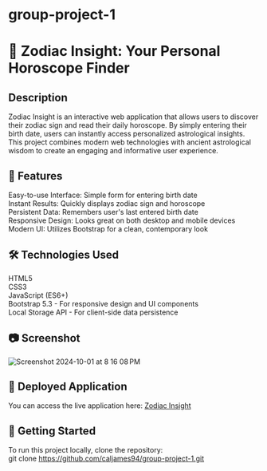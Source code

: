 # group-project-1

# :star2: Zodiac Insight: Your Personal Horoscope Finder

## Description
Zodiac Insight is an interactive web application that allows users to discover their zodiac sign and read their daily horoscope. By simply entering their birth date, users can instantly access personalized astrological insights. This project combines modern web technologies with ancient astrological wisdom to create an engaging and informative user experience.

## :rocket: Features
Easy-to-use Interface: Simple form for entering birth date\
Instant Results: Quickly displays zodiac sign and horoscope\
Persistent Data: Remembers user's last entered birth date\
Responsive Design: Looks great on both desktop and mobile devices\
Modern UI: Utilizes Bootstrap for a clean, contemporary look

## :hammer_and_wrench: Technologies Used
HTML5\
CSS3\
JavaScript (ES6+)\
Bootstrap 5.3 - For responsive design and UI components\
Local Storage API - For client-side data persistence

## :camera: Screenshot
![Screenshot 2024-10-01 at 8 16 08 PM](https://github.com/user-attachments/assets/09a7568e-80c2-4267-a2fc-4a72946aad0a)


## :link: Deployed Application
You can access the live application here: [Zodiac Insight](file:///Users/callumjames/Desktop/Group-Project/index.html)

## :vertical_traffic_light: Getting Started
To run this project locally, clone the repository:\
git clone https://github.com/caljames94/group-project-1.git
